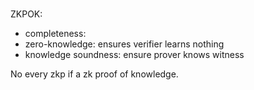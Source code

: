 #

ZKPOK:
- completeness:
- zero-knowledge: ensures verifier learns nothing
- knowledge soundness: ensure prover knows witness

No every zkp if a zk proof of knowledge.
